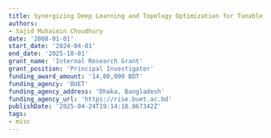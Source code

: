 ```yaml
---
title: Synergizing Deep Learning and Topology Optimization for Tunable Meta-lens Design
authors:
- Sajid Muhaimin Choudhury
date: '2008-01-01'
start_date: '2024-04-01'
end_date: '2025-10-01'
grant_name: 'Internal Research Grant'
grant_position: 'Principal Investigator'
funding_award_amount: '14,00,000 BDT'
funding_agency: 'BUET'
funding_agency_address: 'Dhaka, Bangladesh'
funding_agency_url: 'https://rise.buet.ac.bd'
publishDate: '2025-04-24T19:14:18.867342Z'
tags:
- misc
---
```

